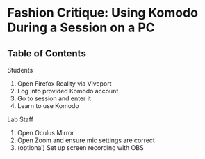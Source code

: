 # Fashion Critique: Using Komodo During a Session on a PC

## Table of Contents

Students

1. Open Firefox Reality via Viveport
1. Log into provided Komodo account
2. Go to session and enter it
3. Learn to use Komodo

Lab Staff

1. Open Oculus Mirror
2. Open Zoom and ensure mic settings are correct
3. (optional) Set up screen recording with OBS